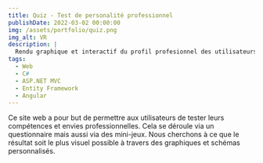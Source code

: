 ```yaml
---
title: Quiz - Test de personalité professionnel
publishDate: 2022-03-02 00:00:00
img: /assets/portfolio/quiz.png
img_alt: VR
description: |
  Rendu graphique et interactif du profil profesionnel des utilisateurs
tags:
  - Web
  - C#
  - ASP.NET MVC
  - Entity Framework
  - Angular
---
```


Ce site web a pour but de permettre aux utilisateurs de tester leurs compétences et envies professionnelles.
Cela se déroule via un questionnaire mais aussi via des mini-jeux.
Nous cherchons à ce que le résultat soit le plus visuel possible à travers des graphiques et schémas personnalisés.
